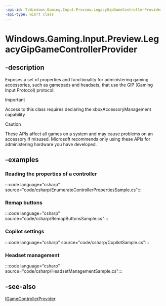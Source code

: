 ```yaml
---
-api-id: T:Windows.Gaming.Input.Preview.LegacyGipGameControllerProvider
-api-type: winrt class
---
```


# Windows.Gaming.Input.Preview.LegacyGipGameControllerProvider

<!--
public sealed class LegacyGipGameControllerProvider
-->

## -description

Exposes a set of properties and functionality for administering gaming accessories, such as gamepads and headsets, that use the GIP (Gaming Input Protocol) protocol.

> [!IMPORTANT]
> Access to this class requires declaring the xboxAccessoryManagement capability

> [!CAUTION]
> These APIs affect all games on a system and may cause problems on an accessory if misused. Microsoft recommends only using these APIs for administering hardware you have developed.

## -examples

### Reading the properties of a controller

:::code language="csharp" source="code/csharp/EnumerateControllerPropertiesSample.cs":::

### Remap buttons

:::code language="csharp" source="code/csharp/RemapButtonsSample.cs":::

### Copilot settings

:::code language="csharp" source="code/csharp/CopilotSample.cs":::

### Headset management

:::code language="csharp" source="code/csharp/HeadsetManagementSample.cs":::

## -see-also

[IGameControllerProvider](../windows.gaming.input.custom/igamecontrollerprovider.md)
